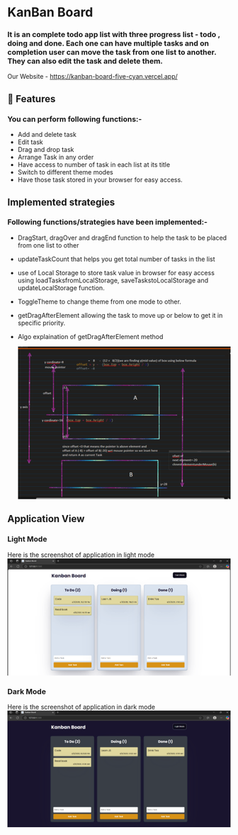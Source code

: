 # KanBan Board

### It is an complete todo app list with three progress list - todo , doing and done. Each one can have multiple tasks and on completion user can move the task from one list to another. They can also edit the task and delete them.

Our Website - https://kanban-board-five-cyan.vercel.app/

## 🌟 Features

### You can perform following functions:-

- Add and delete task
- Edit task
- Drag and drop task
- Arrange Task in any order
- Have access to number of task in each list at its title
- Switch to different theme modes
- Have those task stored in your browser for easy access.

## Implemented strategies

### Following functions/strategies have been implemented:-

- DragStart, dragOver and dragEnd function to help the task to be placed from one list to other
- updateTaskCount that helps you get total number of tasks in the list
- use of Local Storage to store task value in browser for easy access using loadTasksfromLocalStorage, saveTaskstoLocalStorage and updateLocalStorage function.
- ToggleTheme to change theme from one mode to other.
- getDragAfterElement allowing the task to move up or below to get it in specific priority.
- Algo explaination of getDragAfterElement method

  ![algo](/images/dragSortAlgo.png)

## Application View

### Light Mode

Here is the screenshot of application in light mode
![light](/images/LightMode.png)

### Dark Mode

Here is the screenshot of application in dark mode
![dark](/images/DarkMode.png)
